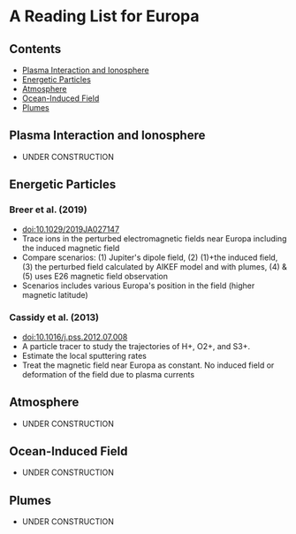 # A Reading List for Europa
<!--
### et al. ()
- [doi:]()
-->

## Contents
- [Plasma Interaction and Ionosphere](#plasma-interaction-and-ionosphere)
- [Energetic Particles](#energetic-particles)
- [Atmosphere](#atmosphere)
- [Ocean-Induced Field](#ocean-induced-field)
- [Plumes](#plumes)

## Plasma Interaction and Ionosphere
- UNDER CONSTRUCTION

## Energetic Particles

### Breer et al. (2019)
- [doi:10.1029/2019JA027147](https://doi.org/10.1029/2019JA027147)
- Trace ions in the perturbed electromagnetic fields near Europa including the induced magnetic field
- Compare scenarios: (1) Jupiter's dipole field, (2) (1)+the induced field, (3) the perturbed field calculated by AIKEF model and with plumes, (4) & (5) uses E26 magnetic field observation
- Scenarios includes various Europa's position in the field (higher magnetic latitude)


### Cassidy et al. (2013)
- [doi:10.1016/j.pss.2012.07.008](https://doi.org/10.1016/j.pss.2012.07.008)
- A particle tracer to study the trajectories of H+, O2+, and S3+.
- Estimate the local sputtering rates
- Treat the magnetic field near Europa as constant. No induced field or deformation of the field due to plasma currents

## Atmosphere
- UNDER CONSTRUCTION

## Ocean-Induced Field
- UNDER CONSTRUCTION

## Plumes
- UNDER CONSTRUCTION